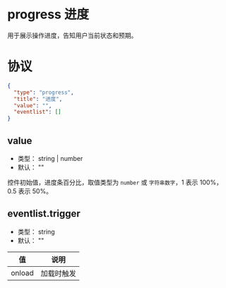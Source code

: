 # progress 进度
用于展示操作进度，告知用户当前状态和预期。

# 协议

```json
{
  "type": "progress",
  "title": "进度",
  "value": "",
  "eventlist": []
}
```

## value
+ 类型： string | number
+ 默认： ""

控件初始值，进度条百分比，取值类型为 `number` 或 `字符串数字`，1 表示 100%，0.5 表示 50%。

## eventlist.trigger
+ 类型： string
+ 默认： ""

| 值 | 说明 |
| ---- | ---- |
| onload | 加载时触发 |
